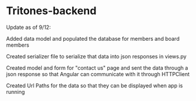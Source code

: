 # Tritones-backend

Update as of 9/12:  

Added data model and populated the database for members and board members

Created serializer file to serialize that data into json responses in views.py

Created model and form for "contact us" page and sent the data through a json response so that Angular can communicate with it through HTTPClient

Created Url Paths for the data so that they can be displayed when app is running 
